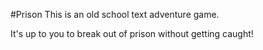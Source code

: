 #Prison
This is an old school text adventure game.

It's up to you to break out of prison without getting caught!